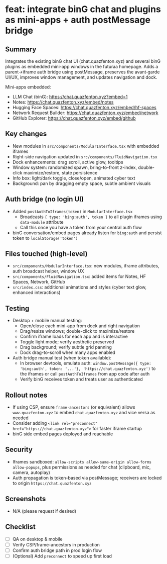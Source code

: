 # feat: integrate binG chat and plugins as mini-apps + auth postMessage bridge

## Summary
Integrates the existing binG chat UI (chat.quazfenton.xyz) and several binG plugins as embedded mini-app windows in the futuraa homepage. Adds a parent→iframe auth bridge using postMessage, preserves the avant‑garde UI/UX, improves window management, and updates navigation and dock.

Mini-apps embedded:
- LLM Chat (binG): https://chat.quazfenton.xyz?embed=1
- Notes: https://chat.quazfenton.xyz/embed/notes
- Hugging Face Spaces: https://chat.quazfenton.xyz/embed/hf-spaces
- Network Request Builder: https://chat.quazfenton.xyz/embed/network
- GitHub Explorer: https://chat.quazfenton.xyz/embed/github

## Key changes
- New modules in `src/components/ModularInterface.tsx` with embedded iframes
- Right-side navigation updated in `src/components/FluidNavigation.tsx`
- Dock enhancements: drag scroll, active glow, tooltips
- Window system: randomized spawn, bring-to-front z-index, double-click maximize/restore, state persistence
- Info box: light/dark toggle, close/open, animated cyber text
- Background: pan by dragging empty space, subtle ambient visuals

## Auth bridge (no login UI)
- Added `postAuthToIframes(token)` in `ModularInterface.tsx`
  - Broadcasts `{ type: 'bing:auth', token }` to all plugin iframes using `data-module` attribute
  - Call this once you have a token from your central auth flow
- binG conversation/embed pages already listen for `bing:auth` and persist token to `localStorage('token')`

## Files touched (high-level)
- `src/components/ModularInterface.tsx`: new modules, iframe attributes, auth broadcast helper, window UX
- `src/components/FluidNavigation.tsx`: added items for Notes, HF Spaces, Network, GitHub
- `src/index.css`: additional animations and styles (cyber text glow, enhanced interactions)

## Testing
- Desktop + mobile manual testing:
  - Open/close each mini-app from dock and right navigation
  - Drag/resize windows; double-click to maximize/restore
  - Confirm iframe loads for each app and is interactive
  - Toggle light mode; verify aesthetic preserved
  - Drag background; verify subtle grid panning
  - Dock drag-to-scroll when many apps enabled
- Auth bridge manual test (when token available):
  - In browser devtools, emulate auth: `window.postMessage({ type: 'bing:auth', token: '...'}, 'https://chat.quazfenton.xyz')` to the iframes or call `postAuthToIframes` from app code after auth
  - Verify binG receives token and treats user as authenticated

## Rollout notes
- If using CSP, ensure `frame-ancestors` (or equivalent) allows `www.quazfenton.xyz` to embed `chat.quazfenton.xyz` and vice versa as needed
- Consider adding `<link rel="preconnect" href="https://chat.quazfenton.xyz">` for faster iframe startup
- binG side embed pages deployed and reachable

## Security
- Iframes sandboxed: `allow-scripts allow-same-origin allow-forms allow-popups`, plus permissions as needed for chat (clipboard, mic, camera, autoplay)
- Auth propagation is token-based via postMessage; receivers are locked to origin `https://chat.quazfenton.xyz`

## Screenshots
- N/A (please request if desired)

## Checklist
- [ ] QA on desktop & mobile
- [ ] Verify CSP/frame-ancestors in production
- [ ] Confirm auth bridge path in prod login flow
- [ ] (Optional) Add `preconnect` to speed up first load
